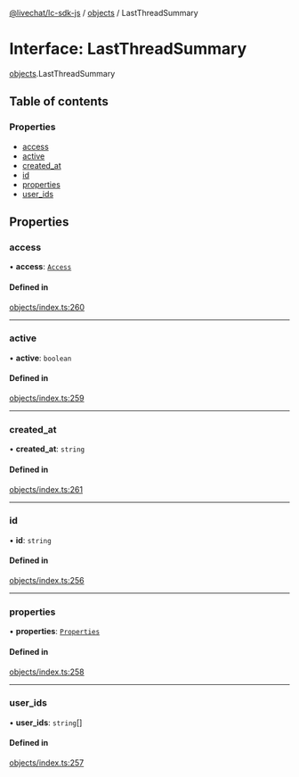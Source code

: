 [@livechat/lc-sdk-js](../README.md) / [objects](../modules/objects.md) / LastThreadSummary

# Interface: LastThreadSummary

[objects](../modules/objects.md).LastThreadSummary

## Table of contents

### Properties

- [access](objects.LastThreadSummary.md#access)
- [active](objects.LastThreadSummary.md#active)
- [created\_at](objects.LastThreadSummary.md#created_at)
- [id](objects.LastThreadSummary.md#id)
- [properties](objects.LastThreadSummary.md#properties)
- [user\_ids](objects.LastThreadSummary.md#user_ids)

## Properties

### access

• **access**: [`Access`](objects.Access.md)

#### Defined in

[objects/index.ts:260](https://github.com/livechat/lc-sdk-js/blob/4da1eb6/src/objects/index.ts#L260)

___

### active

• **active**: `boolean`

#### Defined in

[objects/index.ts:259](https://github.com/livechat/lc-sdk-js/blob/4da1eb6/src/objects/index.ts#L259)

___

### created\_at

• **created\_at**: `string`

#### Defined in

[objects/index.ts:261](https://github.com/livechat/lc-sdk-js/blob/4da1eb6/src/objects/index.ts#L261)

___

### id

• **id**: `string`

#### Defined in

[objects/index.ts:256](https://github.com/livechat/lc-sdk-js/blob/4da1eb6/src/objects/index.ts#L256)

___

### properties

• **properties**: [`Properties`](objects.Properties.md)

#### Defined in

[objects/index.ts:258](https://github.com/livechat/lc-sdk-js/blob/4da1eb6/src/objects/index.ts#L258)

___

### user\_ids

• **user\_ids**: `string`[]

#### Defined in

[objects/index.ts:257](https://github.com/livechat/lc-sdk-js/blob/4da1eb6/src/objects/index.ts#L257)
